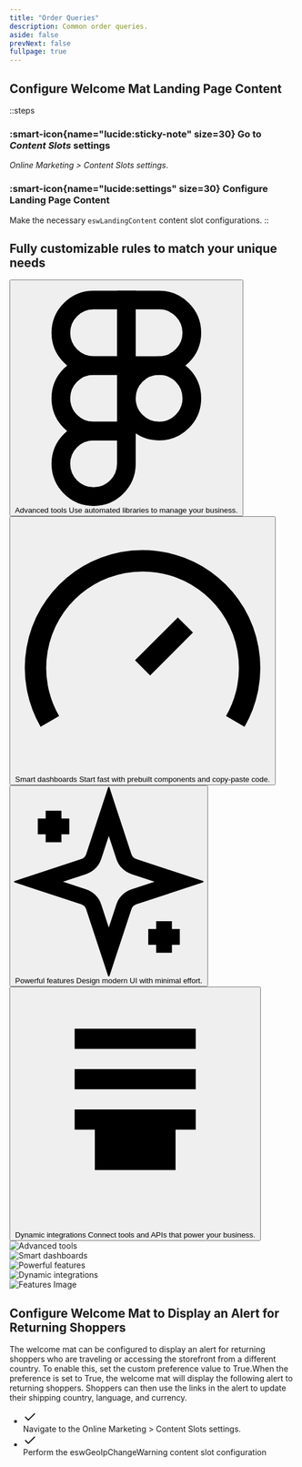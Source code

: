 ```yaml
---
title: "Order Queries"
description: Common order queries.
aside: false
prevNext: false
fullpage: true
---
```




## Configure Welcome Mat Landing Page Content

::steps
### :smart-icon{name="lucide:sticky-note" size=30} Go to *Content Slots* settings 

*Online Marketing > Content Slots settings*.

### :smart-icon{name="lucide:settings" size=30} Configure Landing Page Content

Make the necessary `eswLandingContent` content slot configurations.
::

<!-- Features -->
<div class="max-w-[85rem] px-4 py-10 sm:px-6 lg:px-8 lg:py-14 mx-auto">
  <div class="relative p-6 md:p-16">
    <!-- Grid -->
    <div class="relative z-10 lg:grid lg:grid-cols-12 lg:gap-16 lg:items-center">
      <div class="mb-10 lg:mb-0 lg:col-span-6 lg:col-start-8 lg:order-2">
        <h2 class="text-2xl text-gray-800 font-bold sm:text-3xl dark:text-neutral-200">
          Fully customizable rules to match your unique needs
        </h2>

      
  <nav class="grid gap-4 mt-5 md:mt-10" aria-label="Tabs" role="tablist" aria-orientation="vertical">
          <button type="button" class="hs-tab-active:bg-white hs-tab-active:shadow-md hs-tab-active:hover:border-transparent text-start hover:bg-gray-200 focus:outline-hidden focus:bg-gray-200 p-4 md:p-5 rounded-xl dark:hs-tab-active:bg-neutral-700 dark:hover:bg-neutral-700 dark:focus:bg-neutral-700 active" id="tabs-with-card-item-1" aria-selected="true" data-hs-tab="#tabs-with-card-1" aria-controls="tabs-with-card-1" role="tab">
            <span class="flex gap-x-6">
              <svg class="shrink-0 mt-2 size-6 md:size-7 text-gray-800 dark:text-neutral-200 hs-tab-active:text-blue-600 dark:hs-tab-active:text-blue-500" xmlns="http://www.w3.org/2000/svg" fill="none" stroke="currentColor" stroke-width="2" viewBox="0 0 24 24"><path d="M5 5.5A3.5 3.5 0 0 1 8.5 2H12v7H8.5A3.5 3.5 0 0 1 5 5.5z"/><path d="M12 2h3.5a3.5 3.5 0 1 1 0 7H12V2z"/><path d="M12 12.5a3.5 3.5 0 1 1 7 0 3.5 3.5 0 1 1-7 0z"/><path d="M5 19.5A3.5 3.5 0 0 1 8.5 16H12v3.5a3.5 3.5 0 1 1-7 0z"/><path d="M5 12.5A3.5 3.5 0 0 1 8.5 9H12v7H8.5A3.5 3.5 0 0 1 5 12.5z"/></svg>
              <span class="grow">
                <span class="block text-lg font-semibold">Advanced tools</span>
                <span class="block mt-1 text-gray-800 dark:text-neutral-200">Use automated libraries to manage your business.</span>
              </span>
            </span>
          </button>

          
  <button type="button" class="hs-tab-active:bg-white hs-tab-active:shadow-md hs-tab-active:hover:border-transparent text-start hover:bg-gray-200 focus:outline-hidden focus:bg-gray-200 p-4 md:p-5 rounded-xl dark:hs-tab-active:bg-neutral-700 dark:hover:bg-neutral-700 dark:focus:bg-neutral-700" id="tabs-with-card-item-2" aria-selected="false" data-hs-tab="#tabs-with-card-2" aria-controls="tabs-with-card-2" role="tab">
            <span class="flex gap-x-6">
              <svg class="shrink-0 mt-2 size-6 md:size-7 text-gray-800 dark:text-neutral-200 hs-tab-active:text-blue-600 dark:hs-tab-active:text-blue-500" xmlns="http://www.w3.org/2000/svg" fill="none" stroke="currentColor" stroke-width="2" viewBox="0 0 24 24"><path d="m12 14 4-4"/><path d="M3.34 19a10 10 0 1 1 17.32 0"/></svg>
              <span class="grow">
                <span class="block text-lg font-semibold">Smart dashboards</span>
                <span class="block mt-1 text-gray-800 dark:text-neutral-200">Start fast with prebuilt components and copy-paste code.</span>
              </span>
            </span>
          </button>

        
  <button type="button" class="hs-tab-active:bg-white hs-tab-active:shadow-md hs-tab-active:hover:border-transparent text-start hover:bg-gray-200 focus:outline-hidden focus:bg-gray-200 p-4 md:p-5 rounded-xl dark:hs-tab-active:bg-neutral-700 dark:hover:bg-neutral-700 dark:focus:bg-neutral-700" id="tabs-with-card-item-3" aria-selected="false" data-hs-tab="#tabs-with-card-3" aria-controls="tabs-with-card-3" role="tab">
            <span class="flex gap-x-6">
              <svg class="shrink-0 mt-2 size-6 md:size-7 text-gray-800 dark:text-neutral-200 hs-tab-active:text-blue-600 dark:hs-tab-active:text-blue-500" xmlns="http://www.w3.org/2000/svg" fill="none" stroke="currentColor" stroke-width="2" viewBox="0 0 24 24"><path d="m12 3-1.912 5.813a2 2 0 0 1-1.275 1.275L3 12l5.813 1.912a2 2 0 0 1 1.275 1.275L12 21l1.912-5.813a2 2 0 0 1 1.275-1.275L21 12l-5.813-1.912a2 2 0 0 1-1.275-1.275L12 3Z"/><path d="M5 3v4"/><path d="M19 17v4"/><path d="M3 5h4"/><path d="M17 19h4"/></svg>
              <span class="grow">
                <span class="block text-lg font-semibold">Powerful features</span>
                <span class="block mt-1 text-gray-800 dark:text-neutral-200">Design modern UI with minimal effort.</span>
              </span>
            </span>
          </button>

      
  <button type="button" class="hs-tab-active:bg-white hs-tab-active:shadow-md hs-tab-active:hover:border-transparent text-start hover:bg-gray-200 focus:outline-hidden focus:bg-gray-200 p-4 md:p-5 rounded-xl dark:hs-tab-active:bg-neutral-700 dark:hover:bg-neutral-700 dark:focus:bg-neutral-700" id="tabs-with-card-item-4" aria-selected="false" data-hs-tab="#tabs-with-card-4" aria-controls="tabs-with-card-4" role="tab">
            <span class="flex gap-x-6">
              <svg class="shrink-0 mt-2 size-6 md:size-7 text-gray-800 dark:text-neutral-200 hs-tab-active:text-blue-600 dark:hs-tab-active:text-blue-500" xmlns="http://www.w3.org/2000/svg" fill="none" stroke="currentColor" stroke-width="2" viewBox="0 0 24 24"><path d="M9 17v-2h6v2H9zM6 5h12M6 9h12M6 13h12"/></svg>
              <span class="grow">
                <span class="block text-lg font-semibold">Dynamic integrations</span>
                <span class="block mt-1 text-gray-800 dark:text-neutral-200">Connect tools and APIs that power your business.</span>
              </span>
            </span>
          </button>
        </nav>
      </div>

<!-- Tab Content -->
  <div class="lg:col-span-6">
        <div class="relative">
          <div>
            <div id="tabs-with-card-1" role="tabpanel" aria-labelledby="tabs-with-card-item-1">
              <img class="shadow-xl shadow-gray-200 rounded-xl dark:shadow-gray-900/20" src="https://images.unsplash.com/photo-1605629921711-2f6b00c6bbf4?auto=format&fit=crop&w=560&h=720&q=80" alt="Advanced tools">
            </div>
            <div id="tabs-with-card-2" class="hidden" role="tabpanel" aria-labelledby="tabs-with-card-item-2">
              <img class="shadow-xl shadow-gray-200 rounded-xl dark:shadow-gray-900/20" src="https://images.unsplash.com/photo-1665686306574-1ace09918530?auto=format&fit=crop&w=560&h=720&q=80" alt="Smart dashboards">
            </div>
            <div id="tabs-with-card-3" class="hidden" role="tabpanel" aria-labelledby="tabs-with-card-item-3">
              <img class="shadow-xl shadow-gray-200 rounded-xl dark:shadow-gray-900/20" src="https://images.unsplash.com/photo-1598929213452-52d72f63e307?auto=format&fit=crop&w=560&h=720&q=80" alt="Powerful features">
            </div>
            <div id="tabs-with-card-4" class="hidden" role="tabpanel" aria-labelledby="tabs-with-card-item-4">
              <img class="shadow-xl shadow-gray-200 rounded-xl dark:shadow-gray-900/20" src="https://images.unsplash.com/photo-1618005198919-d3d4b5a92bb6?auto=format&fit=crop&w=560&h=720&q=80" alt="Dynamic integrations">
            </div>
          </div>
        </div>
      </div>
    </div>
  </div>
</div>
<!-- End Features -->

<!-- Features -->
<div class="max-w-[85rem] px-4 py-4 sm:px-6 lg:px-8 lg:py-4 mx-auto">
  <!-- Grid -->
  <div class="md:grid md:grid-cols-2 md:items-center md:gap-12 xl:gap-32">
    <div>
      <img class="rounded-xl" src="/Screenshot 2025-06-30 154730.png" alt="Features Image">
    </div>
    <!-- End Col -->

  <div class="mt-5 sm:mt-10 lg:mt-0">
      <div class="space-y-6 sm:space-y-8">
        <!-- Title -->
        <div class="space-y-2 md:space-y-4">
          <h2 class="font-bold text-3xl lg:text-4xl text-gray-800 dark:text-neutral-200">
            Configure Welcome Mat to Display an Alert for Returning Shoppers
          </h2>
          <p class="text-gray-500 dark:text-white">
            The welcome mat can be configured to display an alert for returning shoppers who are traveling or accessing the storefront from a different country. To enable this, set the custom preference value to True.When the preference is set to True, the welcome mat will display the following alert to returning shoppers. Shoppers can then use the links in the alert to update their shipping country, language, and currency.
          </p>
        </div>
        <!-- End Title -->

        
  <ul class="space-y-2 sm:space-y-4">
          <li class="flex gap-x-3">
            <span class="mt-0.5 size-5 flex justify-center items-center rounded-full bg-blue-50 text-blue-600 dark:bg-blue-800/30 dark:text-blue-500">
              <svg class="shrink-0 size-3.5" xmlns="http://www.w3.org/2000/svg" width="24" height="24" viewBox="0 0 24 24" fill="none" stroke="currentColor" stroke-width="2" stroke-linecap="round" stroke-linejoin="round"><polyline points="20 6 9 17 4 12"/></svg>
            </span>
            <div class="grow">
              <span class="text-sm sm:text-base text-gray-500 dark:text-white">
                <span class="font-bold">Navigate </span> to the Online Marketing > Content Slots settings.
              </span>
            </div>
          </li>

  <li class="flex gap-x-3">
            <span class="mt-0.5 size-5 flex justify-center items-center rounded-full bg-blue-50 text-blue-600 dark:bg-blue-800/30 dark:text-blue-500">
              <svg class="shrink-0 size-3.5" xmlns="http://www.w3.org/2000/svg" width="24" height="24" viewBox="0 0 24 24" fill="none" stroke="currentColor" stroke-width="2" stroke-linecap="round" stroke-linejoin="round"><polyline points="20 6 9 17 4 12"/></svg>
            </span>
            <div class="grow">
              <span class="text-sm sm:text-base text-gray-500 dark:text-white">
                Perform the <span class="font-bold">eswGeoIpChangeWarning </span> content slot configuration
              </span>
            </div>
          </li>
        </ul>
        <!-- End List -->
      </div>
    </div>
    <!-- End Col -->
  </div>
  <!-- End Grid -->
</div>
<!-- End Features -->
